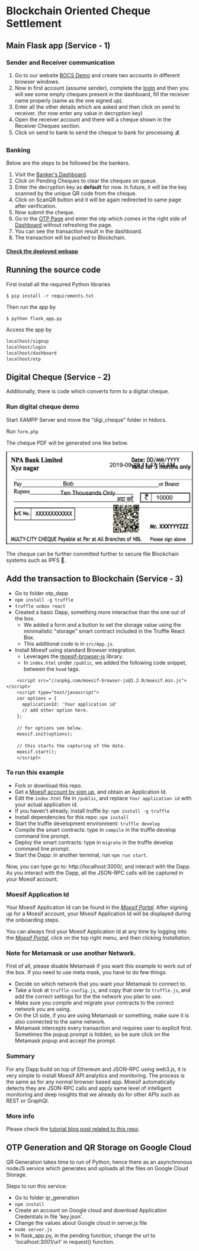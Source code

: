 # Blockchain Oriented Cheque Settlement

## Main Flask app (Service - 1) 

### Sender and Receiver communication

1. Go to our website [BOCS Demo](http://localhost:5000/signup) and create two accounts in different browser windows.
2. Now in first account (assume sender), complete the [login](http://localhost:5000/login) and then you will see some empty cheques present in the dashboard, fill the receiver name properly (same as the one signed up).
3. Enter all the other details which are asked and then click on send to receiver. (for now enter any value in decryption key)
4. Open the receiver account and there will a cheque shown in the Receiver Cheques section. 
5. Click on send to bank to send the cheque to bank for processing :moneybag:

### Banking

Below are the steps to be followed be the bankers.

1. Visit the [Banker's Dashboard](http://localhost:5000/dashboard).
2. Click on Pending Cheques to clear the cheques on queue.
3. Enter the decryption key as **default** for now. In future, it will be the key scanned by the unique QR code from the cheque.
4. Click on ScanQR button and it will be again redirected to same page after verification.
5. Now submit the cheque.
6. Go to the [OTP Page](http://localhost:5000/otp) and enter the otp which comes in the right side of [Dashboard](http://localhost:5000/dashboard) without refreshing the page.
7. You can see the transaction result in the dashboard.
8. The transaction will be pushed to Blockchain.

#### <a href="https://bocsdemo.pythonanywhere.com" >Check the deployed webapp</a> 

## Running the source code

First install all the required Python libraries

```shell
$ pip install -r requirements.txt
```

Then run the app by

```shell
$ python flask_app.py
```

Access the app by

```
localhost/signup
localhost/login
localhost/dashboard
localhost/otp
```

## Digital Cheque (Service - 2)

Additionally, there is code which converts form to a digital cheque.

### Run digital cheque demo

Start XAMPP Server and move the "digi_cheque" folder in htdocs.

Run ```form.php```

The cheque PDF will be generated one like below.

![Demo Cheque](images/cheque_demo.png)

The cheque can be further committed further to secure file Blockchain systems such as IPFS :money_with_wings:.

## Add the transaction to Blockchain (Service - 3)

- Go to folder otp_dapp
- `npm install -g truffle`
- `truffle unbox react`
- Created a basic Dapp, something more interactive than the one out of the box.
  - We added a form and a button to set the storage value using the minimalistic "storage" smart contract included in the Truffle React Box.
  - This additional code is in `src/App.js`.
- Install Moesif using standard Browser integration.
  - Leverages the [moesif-browser-js](https://www.moesif.com/docs/client-integration/browser-js/) library.
  - In `index.html` under `/public`, we added the following code snippet, between the `head` tags.

```
    <script src="//unpkg.com/moesif-browser-js@1.2.0/moesif.min.js"></script>
    <script type="text/javascript">
    var options = {
      applicationId: 'Your application id'
      // add other option here.
    };

    // for options see below.
    moesif.init(options);

    // this starts the capturing of the data.
    moesif.start();
    </script>
```

### To run this example

- Fork or download this repo.
- Get a [Moesif account by sign up](https://www.moesif.com), and obtain an Application Id.
- Edit the `index.html` file in `/public`, and replace `Your application id` with your actual application id.
- If you haven't already, install truffle by: `npm install -g truffle`
- Install dependencies for this repo: `npm install`
- Start the truffle development environment: `truffle develop`
- Compile the smart contracts: type in `compile` in the truffle develop command line prompt.
- Deploy the smart contracts: type in `migrate` in the truffle develop command line prompt.
- Start the Dapp: in another terminal, run `npm run start`.

Now, you can type go to: http://localhost:3000/, and interact with the Dapp.
As you interact with the Dapp, all the JSON-RPC calls will be captured in your
Moesif account.

### Moesif Application Id
Your Moesif Application Id can be found in the [_Moesif Portal_](https://www.moesif.com/).
After signing up for a Moesif account, your Moesif Application Id will be displayed during the onboarding steps. 

You can always find your Moesif Application Id at any time by logging 
into the [_Moesif Portal_](https://www.moesif.com/), click on the top right menu,
and then clicking _Installation_.

### Note for Metamask or use another Network.

First of all, please disable Metamask if you want this example to work out of the box.
If you need to use meta mask, you have to do few things.

- Decide on which network that you want your Metamask to connect to.
- Take a look at `truffle-config.js`, and copy that over to `truffle.js`, and add the correct settings for the the network you plan to use.
- Make sure you compile and migrate your contracts to the correct network you are using.
- On the UI side, if you are using Metamask or something, make sure it is also connected to the same network.
- Metamask intercepts every transaction and requires user to explicit first. Sometimes the popup prompt is hidden, so be sure click on the Metamask popup and accept the prompt.

### Summary

For any Dapp build on top of Ethereum and JSON-RPC using web3.js, it is very simple
to install Moesif API analytics and monitoring. The process is the same as for any normal browser based app.
Moesif automatically detects they are JSON-RPC calls and apply same level of intelligent monitoring and deep insights that we already do for other APIs such as REST or GraphQl.

### More info

Please check the [tutorial blog post related to this repo](https://www.moesif.com/blog/blockchain/ethereum/Tutorial-for-building-Ethereum-Dapp-with-Integrated-Error-Monitoring/).

## OTP Generation and QR Storage on Google Cloud

QR Generation takes time to run of Python, hence there as an asynchronous nodeJS service which generates and uploads all the files on Google Cloud Storage. 

Steps to run this service:

- Go to folder qr_generation
- `npm install`
- Create an account on Google cloud and download Application Credentials in file 'key.json'.
- Change the values about Google cloud in server.js file
- `node server.js`
- In flask_app.py, in the pending function, change the url to 'localhost:3001/url' in request() function.